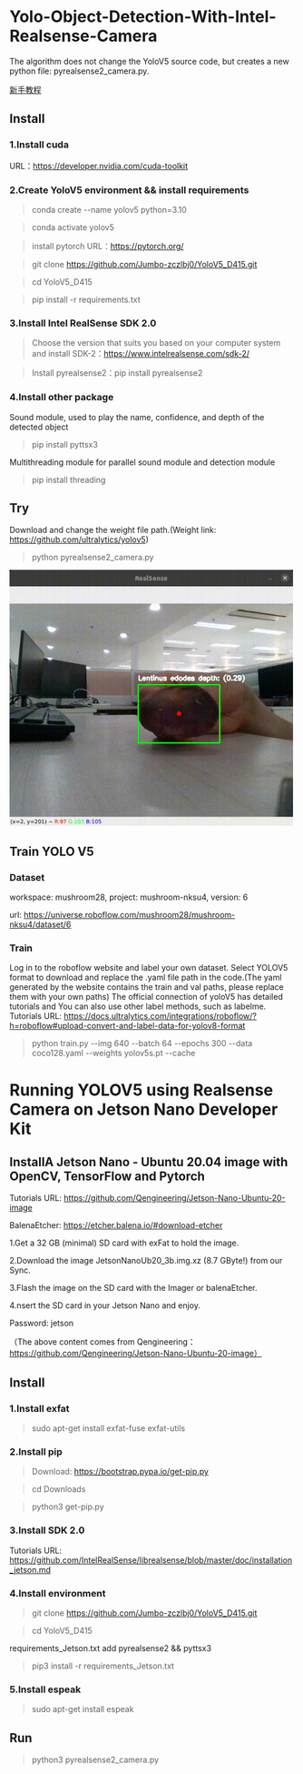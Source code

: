 # Yolo-Object-Detection-With-Intel-Realsense-Camera
The algorithm does not change the YoloV5 source code, but creates a new python file: pyrealsense2_camera.py. 

[新手教程](README_zh-CN.md)

## Install
### 1.Install cuda
URL：https://developer.nvidia.com/cuda-toolkit

### 2.Create YoloV5 environment && install requirements
> conda create --name yolov5 python=3.10

> conda activate yolov5

> install pytorch URL：https://pytorch.org/  

> git clone https://github.com/Jumbo-zczlbj0/YoloV5_D415.git

> cd YoloV5_D415 

> pip install -r requirements.txt 

### 3.Install Intel RealSense SDK 2.0

> Choose the version that suits you based on your computer system and install SDK-2：https://www.intelrealsense.com/sdk-2/

> Install pyrealsense2：pip install pyrealsense2

### 4.Install other package
Sound module, used to play the name, confidence, and depth of the detected object 

> pip install pyttsx3

Multithreading module for parallel sound module and detection module
> pip install threading

## Try
Download and change the weight file path.(Weight link: https://github.com/ultralytics/yolov5)

> python pyrealsense2_camera.py

<img src="https://github.com/Jumbo-zczlbj0/YoloV5_D415/blob/main/demo.gif" width="500px">


## Train YOLO V5

### Dataset

workspace: mushroom28, project: mushroom-nksu4, version: 6

url: https://universe.roboflow.com/mushroom28/mushroom-nksu4/dataset/6

### Train

Log in to the roboflow website and label your own dataset. Select YOLOV5 format to download and replace the .yaml file path in the code.(The yaml generated by the website contains the train and val paths, please replace them with your own paths) 
The official connection of yoloV5 has detailed tutorials and You can also use other label methods, such as labelme. Tutorials URL: https://docs.ultralytics.com/integrations/roboflow/?h=roboflow#upload-convert-and-label-data-for-yolov8-format

> python train.py --img 640 --batch 64 --epochs 300 --data coco128.yaml --weights yolov5s.pt --cache

# Running YOLOV5 using Realsense Camera on Jetson Nano Developer Kit

## InstallA Jetson Nano - Ubuntu 20.04 image with OpenCV, TensorFlow and Pytorch


Tutorials URL: https://github.com/Qengineering/Jetson-Nano-Ubuntu-20-image

BalenaEtcher: https://etcher.balena.io/#download-etcher


1.Get a 32 GB (minimal) SD card with exFat to hold the image.

2.Download the image JetsonNanoUb20_3b.img.xz (8.7 GByte!) from our Sync.

3.Flash the image on the SD card with the Imager or balenaEtcher.

4.nsert the SD card in your Jetson Nano and enjoy.

Password: jetson

（The above content comes from Qengineering： https://github.com/Qengineering/Jetson-Nano-Ubuntu-20-image）

## Install
### 1.Install exfat
> sudo apt-get install exfat-fuse exfat-utils

### 2.Install pip
> Download: https://bootstrap.pypa.io/get-pip.py 

> cd Downloads

> python3 get-pip.py

### 3.Install SDK 2.0
Tutorials URL: https://github.com/IntelRealSense/librealsense/blob/master/doc/installation_jetson.md

### 4.Install environment
> git clone https://github.com/Jumbo-zczlbj0/YoloV5_D415.git

> cd YoloV5_D415 

requirements_Jetson.txt add pyrealsense2 && pyttsx3

> pip3 install -r requirements_Jetson.txt 

### 5.Install espeak
> sudo apt-get install espeak

## Run
> python3 pyrealsense2_camera.py
